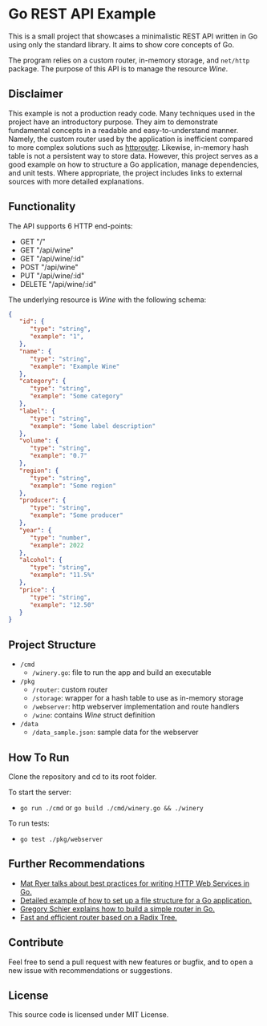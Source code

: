 # Go REST API Example

This is a small project that showcases a minimalistic REST API written in Go using only the standard library. It aims to show core concepts of Go.

The program relies on a custom router, in-memory storage, and `net/http` package. The purpose of this API is to manage the resource *Wine*.

## Disclaimer

This example is not a production ready code. Many techniques used in the project have an introductory purpose. They aim to demonstrate fundamental concepts in a readable and easy-to-understand manner.
Namely, the custom router used by the application is inefficient compared to more complex solutions such as [httprouter](https://github.com/julienschmidt/httprouter). Likewise, in-memory hash table is not a persistent way to store data. However, this project serves as a good example on how to structure a Go application, manage dependencies, and unit tests. Where appropriate, the project includes links to external sources with more detailed explanations.

## Functionality

The API supports 6 HTTP end-points:

- GET "/"
- GET "/api/wine"
- GET "/api/wine/:id"
- POST "/api/wine"
- PUT "/api/wine/:id"
- DELETE "/api/wine/:id"

The underlying resource is *Wine* with the following schema:

```json
{
   "id": {
      "type": "string",
      "example": "1",
   },
   "name": {
      "type": "string",
      "example": "Example Wine"
   },
   "category": {
      "type": "string",
      "example": "Some category"
   },
   "label": {
      "type": "string",
      "example": "Some label description"
   },
   "volume": {
      "type": "string",
      "example": "0.7"
   },
   "region": {
      "type": "string",
      "example": "Some region"
   },
   "producer": {
      "type": "string",
      "example": "Some producer"
   },
   "year": {
      "type": "number",
      "example": 2022
   },
   "alcohol": {
      "type": "string",
      "example": "11.5%"
   },
   "price": {
      "type": "string",
      "example": "12.50"
   }
}
```

## Project Structure

- `/cmd`
  - `/winery.go`: file to run the app and build an executable
- `/pkg`
  - `/router`: custom router
  - `/storage`: wrapper for a hash table to use as in-memory storage
  - `/webserver`: http webserver implementation and route handlers
  - `/wine`: contains *Wine* struct definition
- `/data`
  - `/data_sample.json`: sample data for the webserver

## How To Run

Clone the repository and cd to its root folder.

To start the server:

- `go run ./cmd` or `go build ./cmd/winery.go && ./winery`

To run tests:

- `go test ./pkg/webserver`

## Further Recommendations

- [Mat Ryer talks about best practices for writing HTTP Web Services in Go.](https://www.youtube.com/watch?v=rWBSMsLG8po&list=PLhp8mtvB6UEDCuvKT6ESWgJ0udJtWa09g&index=1&t=822s)
- [Detailed example of how to set up a file structure for a Go application.](https://github.com/golang-standards/project-layout)
- [Gregory Schier explains how to build a simple router in Go.](https://codesalad.dev/blog/how-to-build-a-go-router-from-scratch-3)
- [Fast and efficient router based on a Radix Tree.](https://github.com/julienschmidt/httprouter)

## Contribute

Feel free to send a pull request with new features or bugfix, and to open a new issue with recommendations or suggestions.

## License

This source code is licensed under MIT License.
